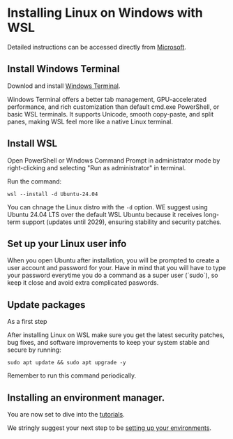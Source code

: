# Installing Linux on Windows with WSL

Detailed instructions can be accessed directly from [Microsoft](https://learn.microsoft.com/en-us/windows/wsl/install).

## Install Windows Terminal

Downlod and install [Windows Terminal](https://apps.microsoft.com/detail/9n0dx20hk701?hl=en-US&gl=US). 

Windows Terminal offers a better tab management, GPU-accelerated performance, and rich customization than default cmd.exe PowerShell, or basic WSL terminals. It supports Unicode, smooth copy-paste, and split panes, making WSL feel more like a native Linux terminal.

## Install WSL

Open PowerShell or Windows Command Prompt in administrator mode by right-clicking and selecting "Run as administrator" in terminal.

Run the command:

```
wsl --install -d Ubuntu-24.04
```

You can chnage the Linux distro with the `-d` option. WE suggest using Ubuntu 24.04 LTS over the default WSL Ubuntu because it receives long-term support (updates until 2029), ensuring stability and security patches.

## Set up your Linux user info

When you open Ubuntu after installation, you will be prompted to create a user account and password for your. Have in mind that you will have to type your password everytime you do a command as a super user (´sudo`), so keep it close and avoid extra complicated paswords. 

## Update packages

As a first step 

After installing Linux on WSL make sure you get the latest security patches, bug fixes, and software improvements to keep your system stable and secure by running:

```
sudo apt update && sudo apt upgrade -y
```

Remember to run this command periodically.

## Installing an environment manager.

You are now set to dive into the [tutorials](https://github.com/depaulats/MARRIO_genomics/blob/main/tutorials.md).

We stringly suggest your next step to be [setting up your environments](https://github.com/depaulats/MARRIO_genomics/blob/main/conda.md).

